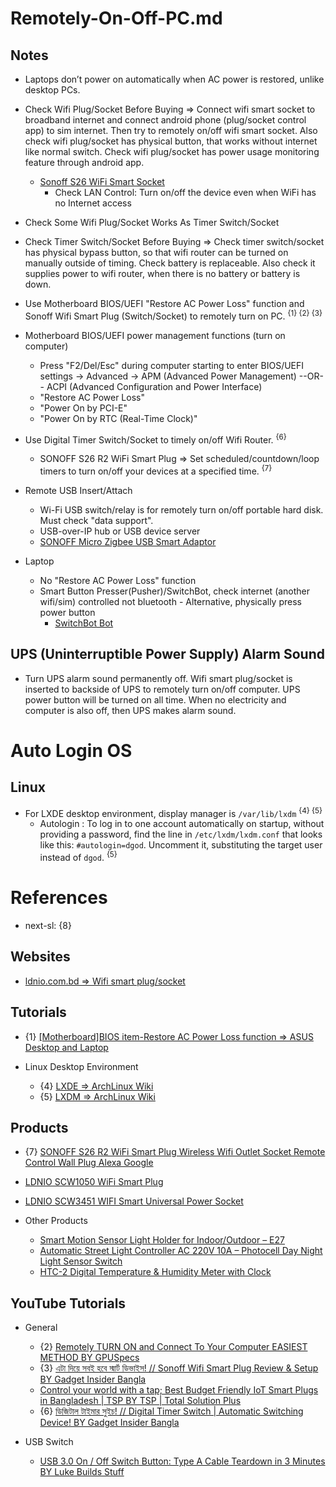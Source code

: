 # Remotely-On-Off-PC.md

## Notes

* Laptops don’t power on automatically when AC power is restored, unlike desktop PCs.

* Check Wifi Plug/Socket Before Buying => Connect wifi smart socket to broadband internet and connect android phone (plug/socket control app) to sim internet. Then try to remotely on/off wifi smart socket. Also check wifi plug/socket has physical button, that works without internet like normal switch. Check wifi plug/socket has power usage monitoring feature through android app.
  * [Sonoff S26 WiFi Smart Socket](https://store.roboticsbd.com/home-automation-robotics-bangladesh/1176-sonoff-s26-wifi-smart-socket-robotics-bangladesh.html)
    * Check LAN Control: Turn on/off the device even when WiFi has no Internet access

* Check Some Wifi Plug/Socket Works As Timer Switch/Socket

* Check Timer Switch/Socket Before Buying => Check timer switch/socket has physical bypass button, so that wifi router can be turned on manually outside of timing. Check battery is replaceable. Also check it supplies power to wifi router, when there is no battery or battery is down.

* Use Motherboard BIOS/UEFI "Restore AC Power Loss" function and Sonoff Wifi Smart Plug (Switch/Socket) to remotely turn on PC. <sup>{1} {2} {3}</sup>

* Motherboard BIOS/UEFI power management functions (turn on computer)
  * Press "F2/Del/Esc" during computer starting to enter BIOS/UEFI settings -> Advanced -> APM (Advanced Power Management) --OR-- ACPI (Advanced Configuration and Power Interface)
  * "Restore AC Power Loss"
  * "Power On by PCI-E"
  * "Power On by RTC (Real-Time Clock)"

* Use Digital Timer Switch/Socket to timely on/off Wifi Router. <sup>{6}</sup>
  * SONOFF S26 R2 WiFi Smart Plug => Set scheduled/countdown/loop timers to turn on/off your devices at a specified  time. <sup>{7}</sup>

* Remote USB Insert/Attach
  * Wi-Fi USB switch/relay is for remotely turn on/off portable hard disk. Must check "data support".
  * USB-over-IP hub or USB device server
  * [SONOFF Micro Zigbee USB Smart Adaptor](https://sonoff.tech/products/sonoff-micro-zigbee-usb-smart-adaptor)

* Laptop
  * No "Restore AC Power Loss" function
  * Smart Button Presser(Pusher)/SwitchBot, check internet (another wifi/sim) controlled not bluetooth - Alternative, physically press power button
    * [SwitchBot Bot](https://www.switch-bot.com/products/switchbot-bot)

## UPS (Uninterruptible Power Supply) Alarm Sound

* Turn UPS alarm sound permanently off. Wifi smart plug/socket is inserted to backside of UPS to remotely turn on/off computer. UPS power button will be turned on all time. When no electricity and computer is also off, then UPS makes alarm sound.

# Auto Login OS

## Linux

* For LXDE desktop environment, display manager is `/var/lib/lxdm` <sup>{4} {5}</sup>
  * Autologin : To log in to one account automatically on startup, without providing a password, find the line in `/etc/lxdm/lxdm.conf` that looks like this: `#autologin=dgod`. Uncomment it, substituting the target user instead of `dgod`. <sup>{5}</sup>

# References

* next-sl: {8}

## Websites

* [ldnio.com.bd => Wifi smart plug/socket](https://ldnio.com.bd/)
## Tutorials

* {1} [[Motherboard]BIOS item-Restore AC Power Loss function => ASUS Desktop and Laptop](https://www.asus.com/support/faq/1049855/)

* Linux Desktop Environment
  * {4} [LXDE => ArchLinux Wiki](https://wiki.archlinux.org/title/LXDE)
  * {5} [LXDM => ArchLinux Wiki](https://wiki.archlinux.org/title/LXDM)

## Products

* {7} [SONOFF S26 R2 WiFi Smart Plug Wireless Wifi Outlet Socket Remote Control Wall Plug Alexa Google](https://www.daraz.com.bd/products/sonoff-r2-wifi-wifi-i274335274-s1249615976.html)
* [LDNIO SCW1050 WiFi Smart Plug](https://ldnio.com.bd/product/ldnio-scw1050-wifi-smart-plug/)
* [LDNIO SCW3451 WIFI Smart Universal Power Socket](https://ldnio.com.bd/product/ldnio-scw3451/)

* Other Products
  * [Smart Motion Sensor Light Holder for Indoor/Outdoor – E27](https://nabatechshop.com/product/smart-motion-sensor-light-holder-e27-bangladesh/)
  * [Automatic Street Light Controller AC 220V 10A – Photocell Day Night Light Sensor Switch](https://nabatechshop.com/product/automatic-street-light-controller-photocell-day-night-light-sensor-switch/)
  * [HTC-2 Digital Temperature & Humidity Meter with Clock](https://nabatechshop.com/product/htc-2-digital-temperature-humidity-meter-with-clock/)

## YouTube Tutorials

* General
  * {2} [Remotely TURN ON and Connect To Your Computer EASIEST METHOD BY GPUSpecs](https://www.youtube.com/watch?v=-eqr4jkpI3I)
  * {3} [এটা দিয়ে সবই হবে স্মার্ট ডিভাইস! // Sonoff Wifi Smart Plug Review & Setup BY Gadget Insider Bangla](https://www.youtube.com/watch?v=kw82UXblSIo)
  * [Control your world with a tap; Best Budget Friendly IoT Smart Plugs in Bangladesh | TSP BY TSP | Total Solution Plus](https://www.youtube.com/watch?v=re7eCmzfWL0)
  * {6} [ডিজিটাল টাইমার সুইচ! // Digital Timer Switch | Automatic Switching Device! BY Gadget Insider Bangla](https://www.youtube.com/watch?v=EhNJbwZ-NqU)

* USB Switch
  * [USB 3.0 On / Off Switch Button: Type A Cable Teardown in 3 Minutes BY Luke Builds Stuff](https://www.youtube.com/watch?v=ob-IkjLMZfw)
